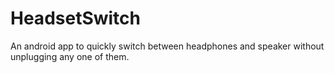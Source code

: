 # HeadsetSwitch
An android app to quickly switch between headphones and speaker without unplugging any one of them.
